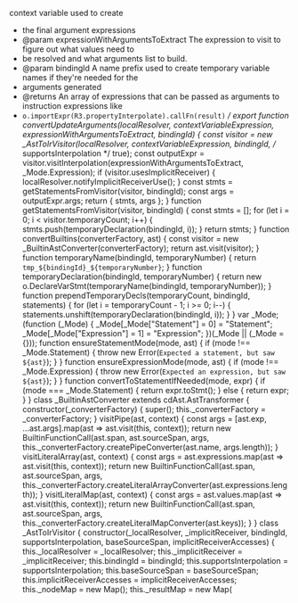  context variable used to create
 * the final argument expressions
 * @param expressionWithArgumentsToExtract The expression to visit to figure out what values need to
 * be resolved and what arguments list to build.
 * @param bindingId A name prefix used to create temporary variable names if they're needed for the
 * arguments generated
 * @returns An array of expressions that can be passed as arguments to instruction expressions like
 * `o.importExpr(R3.propertyInterpolate).callFn(result)`
 */
export function convertUpdateArguments(localResolver, contextVariableExpression, expressionWithArgumentsToExtract, bindingId) {
    const visitor = new _AstToIrVisitor(localResolver, contextVariableExpression, bindingId, /* supportsInterpolation */ true);
    const outputExpr = visitor.visitInterpolation(expressionWithArgumentsToExtract, _Mode.Expression);
    if (visitor.usesImplicitReceiver) {
        localResolver.notifyImplicitReceiverUse();
    }
    const stmts = getStatementsFromVisitor(visitor, bindingId);
    const args = outputExpr.args;
    return { stmts, args };
}
function getStatementsFromVisitor(visitor, bindingId) {
    const stmts = [];
    for (let i = 0; i < visitor.temporaryCount; i++) {
        stmts.push(temporaryDeclaration(bindingId, i));
    }
    return stmts;
}
function convertBuiltins(converterFactory, ast) {
    const visitor = new _BuiltinAstConverter(converterFactory);
    return ast.visit(visitor);
}
function temporaryName(bindingId, temporaryNumber) {
    return `tmp_${bindingId}_${temporaryNumber}`;
}
function temporaryDeclaration(bindingId, temporaryNumber) {
    return new o.DeclareVarStmt(temporaryName(bindingId, temporaryNumber));
}
function prependTemporaryDecls(temporaryCount, bindingId, statements) {
    for (let i = temporaryCount - 1; i >= 0; i--) {
        statements.unshift(temporaryDeclaration(bindingId, i));
    }
}
var _Mode;
(function (_Mode) {
    _Mode[_Mode["Statement"] = 0] = "Statement";
    _Mode[_Mode["Expression"] = 1] = "Expression";
})(_Mode || (_Mode = {}));
function ensureStatementMode(mode, ast) {
    if (mode !== _Mode.Statement) {
        throw new Error(`Expected a statement, but saw ${ast}`);
    }
}
function ensureExpressionMode(mode, ast) {
    if (mode !== _Mode.Expression) {
        throw new Error(`Expected an expression, but saw ${ast}`);
    }
}
function convertToStatementIfNeeded(mode, expr) {
    if (mode === _Mode.Statement) {
        return expr.toStmt();
    }
    else {
        return expr;
    }
}
class _BuiltinAstConverter extends cdAst.AstTransformer {
    constructor(_converterFactory) {
        super();
        this._converterFactory = _converterFactory;
    }
    visitPipe(ast, context) {
        const args = [ast.exp, ...ast.args].map(ast => ast.visit(this, context));
        return new BuiltinFunctionCall(ast.span, ast.sourceSpan, args, this._converterFactory.createPipeConverter(ast.name, args.length));
    }
    visitLiteralArray(ast, context) {
        const args = ast.expressions.map(ast => ast.visit(this, context));
        return new BuiltinFunctionCall(ast.span, ast.sourceSpan, args, this._converterFactory.createLiteralArrayConverter(ast.expressions.length));
    }
    visitLiteralMap(ast, context) {
        const args = ast.values.map(ast => ast.visit(this, context));
        return new BuiltinFunctionCall(ast.span, ast.sourceSpan, args, this._converterFactory.createLiteralMapConverter(ast.keys));
    }
}
class _AstToIrVisitor {
    constructor(_localResolver, _implicitReceiver, bindingId, supportsInterpolation, baseSourceSpan, implicitReceiverAccesses) {
        this._localResolver = _localResolver;
        this._implicitReceiver = _implicitReceiver;
        this.bindingId = bindingId;
        this.supportsInterpolation = supportsInterpolation;
        this.baseSourceSpan = baseSourceSpan;
        this.implicitReceiverAccesses = implicitReceiverAccesses;
        this._nodeMap = new Map();
        this._resultMap = new Map(